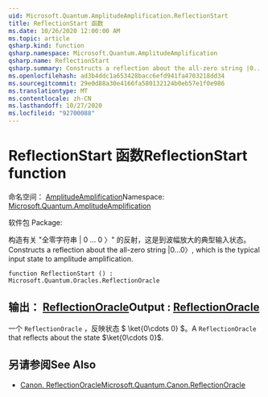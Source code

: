 ```yaml
---
uid: Microsoft.Quantum.AmplitudeAmplification.ReflectionStart
title: ReflectionStart 函数
ms.date: 10/26/2020 12:00:00 AM
ms.topic: article
qsharp.kind: function
qsharp.namespace: Microsoft.Quantum.AmplitudeAmplification
qsharp.name: ReflectionStart
qsharp.summary: Constructs a reflection about the all-zero string |0...0〉, which is the typical input state to amplitude amplification.
ms.openlocfilehash: ad3b4ddc1a653428bacc6efd941fa4703218dd34
ms.sourcegitcommit: 29e0d88a30e4166fa580132124b0eb57e1f0e986
ms.translationtype: MT
ms.contentlocale: zh-CN
ms.lasthandoff: 10/27/2020
ms.locfileid: "92700088"
---
```

# <a name="reflectionstart-function"></a><span data-ttu-id="d75b4-102">ReflectionStart 函数</span><span class="sxs-lookup"><span data-stu-id="d75b4-102">ReflectionStart function</span></span>

<span data-ttu-id="d75b4-103">命名空间： [AmplitudeAmplification](xref:Microsoft.Quantum.AmplitudeAmplification)</span><span class="sxs-lookup"><span data-stu-id="d75b4-103">Namespace: [Microsoft.Quantum.AmplitudeAmplification](xref:Microsoft.Quantum.AmplitudeAmplification)</span></span>

<span data-ttu-id="d75b4-104">软件包 [](https://nuget.org/packages/)</span><span class="sxs-lookup"><span data-stu-id="d75b4-104">Package: [](https://nuget.org/packages/)</span></span>


<span data-ttu-id="d75b4-105">构造有关 "全零字符串 | 0 ... 0 〉" 的反射，这是到波幅放大的典型输入状态。</span><span class="sxs-lookup"><span data-stu-id="d75b4-105">Constructs a reflection about the all-zero string |0...0〉, which is the typical input state to amplitude amplification.</span></span>

```qsharp
function ReflectionStart () : Microsoft.Quantum.Oracles.ReflectionOracle
```


## <a name="output--reflectionoracle"></a><span data-ttu-id="d75b4-106">输出： [ReflectionOracle](xref:Microsoft.Quantum.Oracles.ReflectionOracle)</span><span class="sxs-lookup"><span data-stu-id="d75b4-106">Output : [ReflectionOracle](xref:Microsoft.Quantum.Oracles.ReflectionOracle)</span></span>

<span data-ttu-id="d75b4-107">一个 `ReflectionOracle` ，反映状态 $ \ket{0\cdots 0} $。</span><span class="sxs-lookup"><span data-stu-id="d75b4-107">A `ReflectionOracle` that reflects about the state $\ket{0\cdots 0}$.</span></span>

## <a name="see-also"></a><span data-ttu-id="d75b4-108">另请参阅</span><span class="sxs-lookup"><span data-stu-id="d75b4-108">See Also</span></span>

- [<span data-ttu-id="d75b4-109">Canon. ReflectionOracle</span><span class="sxs-lookup"><span data-stu-id="d75b4-109">Microsoft.Quantum.Canon.ReflectionOracle</span></span>](xref:Microsoft.Quantum.Canon.ReflectionOracle)